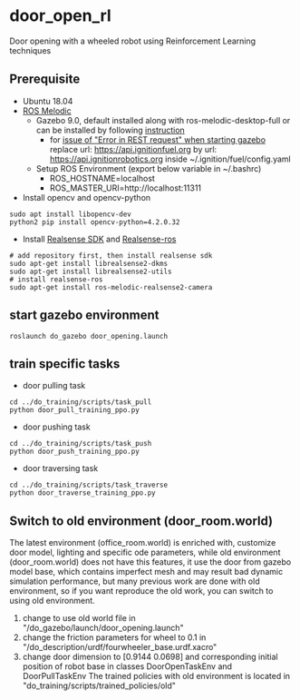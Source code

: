 # door_open_rl
Door opening with a wheeled robot using Reinforcement Learning techniques

## Prerequisite
- Ubuntu 18.04
- [ROS Melodic](http://wiki.ros.org/melodic/Installation/Ubuntu)
  - Gazebo 9.0, default installed along with ros-melodic-desktop-full or can be installed by following [instruction](http://gazebosim.org/tutorials?tut=install_ubuntu)
    - for [issue of "Error in REST request" when starting gazebo](https://answers.gazebosim.org//question/25030/gazebo-error-restcc205-error-in-rest-request/)
    replace url: https://api.ignitionfuel.org by url: https://api.ignitionrobotics.org inside ~/.ignition/fuel/config.yaml
  - Setup ROS Environment (export below variable in ~/.bashrc)
    - ROS_HOSTNAME=localhost
    - ROS_MASTER_URI=http://localhost:11311
- Install opencv and opencv-python
```
sudo apt install libopencv-dev
python2 pip install opencv-python=4.2.0.32
```
- Install [Realsense SDK](https://github.com/IntelRealSense/librealsense/blob/master/doc/distribution_linux.md) and [Realsense-ros](https://github.com/IntelRealSense/realsense-ros)
```
# add repository first, then install realsense sdk
sudo apt-get install librealsense2-dkms
sudo apt-get install librealsense2-utils
# install realsense-ros
sudo apt-get install ros-melodic-realsense2-camera
```

## start gazebo environment
```
roslaunch do_gazebo door_opening.launch
```

## train specific tasks
- door pulling task
```
cd ../do_training/scripts/task_pull
python door_pull_training_ppo.py
```

- door pushing task
```
cd ../do_training/scripts/task_push
python door_push_training_ppo.py
```

- door traversing task
```
cd ../do_training/scripts/task_traverse
python door_traverse_training_ppo.py
```

## Switch to old environment (door_room.world)
The latest environment (office_room.world) is enriched with, customize door model, lighting and specific ode parameters, while old environment (door_room.world) does not have this features, it use the door from gazebo model base, which contains imperfect mesh and may result bad dynamic simulation performance, but many previous work are done with old environment, so if you want reproduce the old work, you can switch to using old environment.
1. change to use old world file in "/do_gazebo/launch/door_opening.launch"
2. change the friction parameters for wheel to 0.1 in "/do_description/urdf/fourwheeler_base.urdf.xacro"
3. change door dimension to [0.9144 0.0698] and corresponding initial position of robot base in classes DoorOpenTaskEnv and DoorPullTaskEnv
The trained policies with old environment is located in "do_training/scripts/trained_policies/old"
